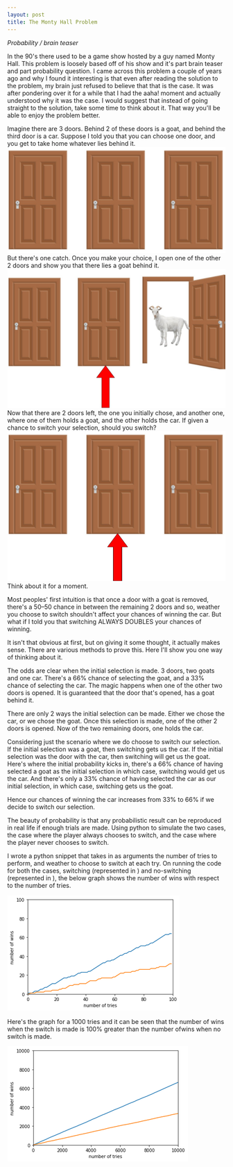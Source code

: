 ```yaml
---
layout: post
title: The Monty Hall Problem
---
```

_Probability / brain teaser_

In the 90's there used to be a game show hosted by a guy named Monty Hall. This problem is loosely based off of his show and it's part brain teaser and part probability question. I came across this problem a couple of years ago and why I found it interesting is that even after reading the solution to the problem, my brain just refused to believe that that is the case. It was after pondering over it for a while that I had the aaha! moment and actually understood why it was the case. I would suggest that instead of going straight to the solution, take some time to think about it. That way you'll be able to enjoy the problem better.

Imagine there are 3 doors. Behind 2 of these doors is a goat, and behind the third door is a car. Suppose I told you that you can choose one door, and you get to take home whatever lies behind it. 
![](/images/1.11.jpg)
But there's one catch. Once you make your choice, I open one of the other 2 doors and show you that there lies a goat behind it.
![](/images/1.12.jpg)
Now that there are 2 doors left, the one you initially chose, and another one, where one of them holds a goat, and the other holds the car. If given a chance to switch your selection, should you switch?
![](/images/1.13.jpg)
Think about it for a moment. 

Most peoples' first intuition is that once a door with a goat is removed, there's a 50–50 chance in between the remaining 2 doors and so, weather you choose to switch shouldn't affect your chances of winning the car. But what if I told you that switching ALWAYS DOUBLES your chances of winning.

It isn't that obvious at first, but on giving it some thought, it actually makes sense. There are various methods to prove this. Here I'll show you one way of thinking about it. 

The odds are clear when the initial selection is made. 3 doors, two goats and one car. There's a 66% chance of selecting the goat, and a 33% chance of selecting the car. The magic happens when one of the other two doors is opened. It is guaranteed that the door that's opened, has a goat behind it.

There are only 2 ways the initial selection can be made. Either we chose the car, or we chose the goat. Once this selection is made, one of the other 2 doors is opened. Now of the two remaining doors, one holds the car. 

Considering just the scenario where we do choose to switch our selection. If the initial selection was a goat, then switching gets us the car. If the initial selection was the door with the car, then switching will get us the goat. Here's where the initial probability kicks in, there's a 66% chance of having selected a goat as the initial selection in which case, switching would get us the car. And there's only a 33% chance of having selected the car as our initial selection, in which case, switching gets us the goat. 

Hence our chances of winning the car increases from 33% to 66% if we decide to switch our selection.

The beauty of probability is that any probabilistic result can be reproduced in real life if enough trials are made. Using python to simulate the two cases, the case where the player always chooses to switch, and the case where the player never chooses to switch.

I wrote a python snippet that takes in as arguments the number of tries to perform, and weather to choose to switch at each try. On running the code for both the cases, switching (represented in ) and no-switching (represented in ), the below graph shows the number of wins with respect to the number of tries.

![](/images/1.1.png)

Here's the graph for a 1000 tries and it can be seen that the number of wins when the switch is made is 100% greater than the number ofwins when no switch is made.

![](/images/1.2.png)
